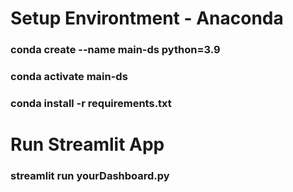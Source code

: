 # Setup Environtment - Anaconda
### conda create --name main-ds python=3.9
### conda activate main-ds
### conda install -r requirements.txt

# Run Streamlit App
### streamlit run yourDashboard.py
